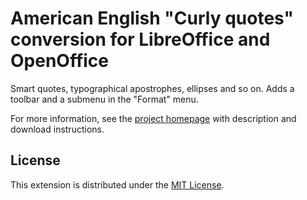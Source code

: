 # American English "Curly quotes" conversion for LibreOffice and OpenOffice

Smart quotes, typographical apostrophes, ellipses and so on. 
 Adds a toolbar and a submenu in the "Format" menu.

For more information, see the [project homepage](https://peter88213.github.io/curly-en-US) with description and download instructions.


## License

This extension is distributed under the [MIT License](http://www.opensource.org/licenses/mit-license.php).

